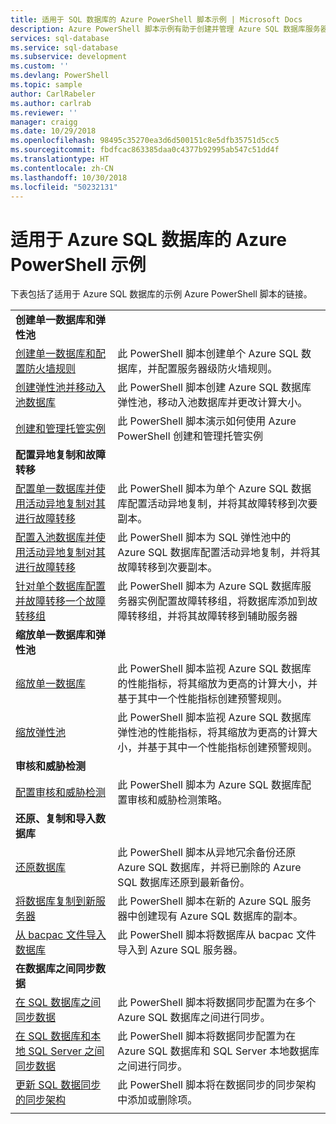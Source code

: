 ```yaml
---
title: 适用于 SQL 数据库的 Azure PowerShell 脚本示例 | Microsoft Docs
description: Azure PowerShell 脚本示例有助于创建并管理 Azure SQL 数据库服务器、弹性池、数据库和防火墙。
services: sql-database
ms.service: sql-database
ms.subservice: development
ms.custom: ''
ms.devlang: PowerShell
ms.topic: sample
author: CarlRabeler
ms.author: carlrab
ms.reviewer: ''
manager: craigg
ms.date: 10/29/2018
ms.openlocfilehash: 98495c35270ea3d6d500151c8e5dfb35751d5cc5
ms.sourcegitcommit: fbdfcac863385daa0c4377b92995ab547c51dd4f
ms.translationtype: HT
ms.contentlocale: zh-CN
ms.lasthandoff: 10/30/2018
ms.locfileid: "50232131"
---
```

# <a name="azure-powershell-samples-for-azure-sql-database"></a>适用于 Azure SQL 数据库的 Azure PowerShell 示例

下表包括了适用于 Azure SQL 数据库的示例 Azure PowerShell 脚本的链接。

| |  |
|---|---|
|**创建单一数据库和弹性池**||
| [创建单一数据库和配置防火墙规则](scripts/sql-database-create-and-configure-database-powershell.md?toc=%2fpowershell%2fmodule%2ftoc.json) | 此 PowerShell 脚本创建单个 Azure SQL 数据库，并配置服务器级防火墙规则。 |
| [创建弹性池并移动入池数据库](scripts/sql-database-move-database-between-pools-powershell.md?toc=%2fpowershell%2fmodule%2ftoc.json) | 此 PowerShell 脚本创建 Azure SQL 数据库弹性池，移动入池数据库并更改计算大小。|
| [创建和管理托管实例](https://blogs.msdn.microsoft.com/sqlserverstorageengine/2018/06/27/quick-start-script-create-azure-sql-managed-instance-using-powershell/) | 此 PowerShell 脚本演示如何使用 Azure PowerShell 创建和管理托管实例 |
|**配置异地复制和故障转移**||
| [配置单一数据库并使用活动异地复制对其进行故障转移](scripts/sql-database-setup-geodr-and-failover-database-powershell.md?toc=%2fpowershell%2fmodule%2ftoc.json)| 此 PowerShell 脚本为单个 Azure SQL 数据库配置活动异地复制，并将其故障转移到次要副本。 |
| [配置入池数据库并使用活动异地复制对其进行故障转移](scripts/sql-database-setup-geodr-and-failover-pool-powershell.md?toc=%2fpowershell%2fmodule%2ftoc.json)| 此 PowerShell 脚本为 SQL 弹性池中的 Azure SQL 数据库配置活动异地复制，并将其故障转移到次要副本。 |
| [针对单个数据库配置并故障转移一个故障转移组](scripts/sql-database-setup-geodr-failover-database-failover-group-powershell.md?toc=%2fpowershell%2fmodule%2ftoc.json) | 此 PowerShell 脚本为 Azure SQL 数据库服务器实例配置故障转移组，将数据库添加到故障转移组，并将其故障转移到辅助服务器 |
|**缩放单一数据库和弹性池**||
| [缩放单一数据库](scripts/sql-database-monitor-and-scale-database-powershell.md?toc=%2fpowershell%2fmodule%2ftoc.json) | 此 PowerShell 脚本监视 Azure SQL 数据库的性能指标，将其缩放为更高的计算大小，并基于其中一个性能指标创建预警规则。 |
| [缩放弹性池](scripts/sql-database-monitor-and-scale-pool-powershell.md?toc=%2fpowershell%2fmodule%2ftoc.json) | 此 PowerShell 脚本监视 Azure SQL 数据库弹性池的性能指标，将其缩放为更高的计算大小，并基于其中一个性能指标创建预警规则。  |
| **审核和威胁检测** |
| [配置审核和威胁检测](scripts/sql-database-auditing-and-threat-detection-powershell.md?toc=%2fpowershell%2fmodule%2ftoc.json)| 此 PowerShell 脚本为 Azure SQL 数据库配置审核和威胁检测策略。 |
| **还原、复制和导入数据库**||
| [还原数据库](scripts/sql-database-restore-database-powershell.md?toc=%2fpowershell%2fmodule%2ftoc.json)| 此 PowerShell 脚本从异地冗余备份还原 Azure SQL 数据库，并将已删除的 Azure SQL 数据库还原到最新备份。 |
| [将数据库复制到新服务器](scripts/sql-database-copy-database-to-new-server-powershell.md?toc=%2fpowershell%2fmodule%2ftoc.json)| 此 PowerShell 脚本在新的 Azure SQL 服务器中创建现有 Azure SQL 数据库的副本。 |
| [从 bacpac 文件导入数据库](scripts/sql-database-import-from-bacpac-powershell.md?toc=%2fpowershell%2fmodule%2ftoc.json)| 此 PowerShell 脚本将数据库从 bacpac 文件导入到 Azure SQL 服务器。 |
| **在数据库之间同步数据**||
| [在 SQL 数据库之间同步数据](scripts/sql-database-sync-data-between-sql-databases.md?toc=%2fpowershell%2fmodule%2ftoc.json) | 此 PowerShell 脚本将数据同步配置为在多个 Azure SQL 数据库之间进行同步。 |
| [在 SQL 数据库和本地 SQL Server 之间同步数据](scripts/sql-database-sync-data-between-azure-onprem.md?toc=%2fpowershell%2fmodule%2ftoc.json) | 此 PowerShell 脚本将数据同步配置为在 Azure SQL 数据库和 SQL Server 本地数据库之间进行同步。 |
| [更新 SQL 数据同步的同步架构](scripts/sql-database-sync-update-schema.md?toc=%2fpowershell%2fmodule%2ftoc.json) | 此 PowerShell 脚本将在数据同步的同步架构中添加或删除项。 |
|||
